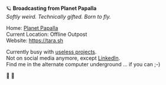 🪐 **Broadcasting from Planet Papalla**  
*Softly weird. Technically gifted. Born to fly.*

Home: [Planet Papalla](https://tara.sh/papalla/)   
Current Location: Offline Outpost   
Website: https://tara.sh

Currently busy with [useless projects](https://tara.sh/useless_projects/).  
Not on social media anymore, except 
[LinkedIn](https://www.linkedin.com/in/tarastella/).  
Find me in the alternate computer underground ... if you can ;-)

🌷 💜
